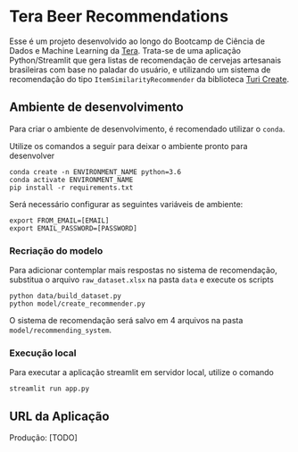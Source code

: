 # Tera Beer Recommendations

Esse é um projeto desenvolvido ao longo do Bootcamp de Ciência de Dados e Machine Learning da [Tera](https://somostera.com/). Trata-se de 
uma aplicação Python/Streamlit que gera listas de recomendação de cervejas artesanais brasileiras com base no paladar do usuário, e utilizando um sistema 
de recomendação do tipo `ItemSimilarityRecommender` da biblioteca [Turi Create](https://apple.github.io/turicreate/docs/api/index.html).

## Ambiente de desenvolvimento

Para criar o ambiente de desenvolvimento, é recomendado utilizar o `conda`.

Utilize os comandos a seguir para deixar o ambiente pronto para desenvolver

```
conda create -n ENVIRONMENT_NAME python=3.6
conda activate ENVIRONMENT_NAME
pip install -r requirements.txt
```

Será necessário configurar as seguintes variáveis de ambiente:
```
export FROM_EMAIL=[EMAIL]
export EMAIL_PASSWORD=[PASSWORD]
```

### Recriação do modelo

Para adicionar contemplar mais respostas no sistema de recomendação, 
substitua o arquivo `raw_dataset.xlsx` na pasta `data` e execute os scripts

```
python data/build_dataset.py
python model/create_recommender.py
```

O sistema de recomendação será salvo em 4 arquivos na pasta `model/recommending_system`.

### Execução local

Para executar a aplicação streamlit em servidor local, utilize o comando

```
streamlit run app.py
```

## URL da Aplicação

Produção: [TODO]
